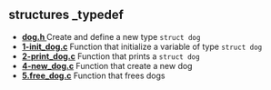 ## structures \_typedef

- **[dog.h ](https://github.com/vlldnt/holbertonschool-low_level_programming/blob/main/structures_typedef/dog.h)** Create and define a new type `struct dog`
- **[1-init_dog.c](https://github.com/vlldnt/holbertonschool-low_level_programming/blob/main/structures_typedef/dog.h#:~:text=1%2D-,init_dog,-.c)** Function that initialize a variable of type `struct dog`
- **[2-print_dog.c](https://github.com/vlldnt/holbertonschool-low_level_programming/blob/main/structures_typedef/dog.h#:~:text=2%2D-,print_dog,-.c)** Function that prints a `struct dog`
- **[4-new_dog.c](https://github.com/vlldnt/holbertonschool-low_level_programming/blob/main/structures_typedef/dog.h#:~:text=4%2D-,new_dog,-.c)** Function that create a new dog
- **[5.free_dog.c](https://github.com/vlldnt/holbertonschool-low_level_programming/blob/main/structures_typedef/dog.h#:~:text=5%2D-,free_dog,-.c)** Function that frees dogs
